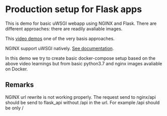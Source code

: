 # Production setup for Flask apps

This is demo for basic uWSGI webapp using NGINX and Flask. There are different approaches: there are readily avaliable images.

This [video demos](https://www.youtube.com/watch?v=dVEjSmKFUVI) one of the very basis approaches.

NGINX support uWSGI natively. [See documentation](https://uwsgi-docs.readthedocs.io/en/latest/Nginx.html).

In this demo we try to create basic docker-compose setup based on the above video learnings but from basic python3.7 and nginx images avaliable on Docker.

## Remarks

NGINX url rewrite is not working properly. The request send to nginx/api should be send to flask_api without /api in the url. For example /api should be only /
